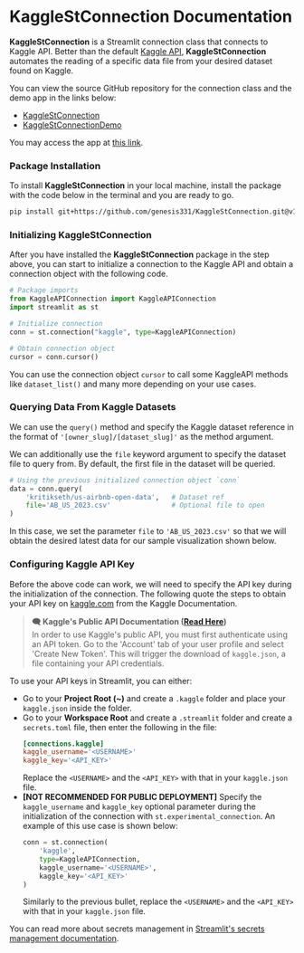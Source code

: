 # KaggleStConnection Documentation

**KaggleStConnection** is a Streamlit connection class that connects to Kaggle API. Better than the default [Kaggle API](https://www.kaggle.com/docs/api), **KaggleStConnection** automates the reading of a specific data file from your desired dataset found on Kaggle.

You can view the source GitHub repository for the connection class and the demo app in the links below:

* [KaggleStConnection](https://github.com/genesis331/KaggleStConnection)
* [KaggleStConnectionDemo](https://github.com/LimJY03/KaggleStConnectionDemo)

You may access the app at [this link](https://kagglestconnection.streamlit.app/).

### Package Installation

To install **KaggleStConnection** in your local machine, install the package with the code below in the terminal and you are ready to go.

```sh
pip install git+https://github.com/genesis331/KaggleStConnection.git@v1.3.0
```

### Initializing KaggleStConnection

After you have installed the **KaggleStConnection** package in the step above, you can start to initialize a connection to the Kaggle API and obtain a connection object with the following code.

```py
# Package imports
from KaggleAPIConnection import KaggleAPIConnection
import streamlit as st

# Initialize connection
conn = st.connection("kaggle", type=KaggleAPIConnection)

# Obtain connection object
cursor = conn.cursor()
```

You can use the connection object `cursor` to call some KaggleAPI methods like `dataset_list()` and many more depending on your use cases.

### Querying Data From Kaggle Datasets

We can use the `query()` method and specify the Kaggle dataset reference in the format of `'[owner_slug]/[dataset_slug]'` as the method argument.

We can additionally use the `file` keyword argument to specify the dataset file to query from. By default, the first file in the dataset will be queried.

```py
# Using the previous initialized connection object `conn`
data = conn.query(
    'kritikseth/us-airbnb-open-data',   # Dataset ref
    file='AB_US_2023.csv'               # Optional file to open
)
```

In this case, we set the parameter `file` to `'AB_US_2023.csv'` so that we will obtain the desired latest data for our sample visualization shown below.

### Configuring Kaggle API Key

Before the above code can work, we will need to specify the API key during the initialization of the connection. The following quote the steps to obtain your API key on [kaggle.com](https://www.kaggle.com/) from the Kaggle Documentation.

> **🗨 Kaggle's Public API Documentation ([Read Here](https://www.kaggle.com/docs/api))**
> <br>In order to use Kaggle's public API, you must first authenticate using an API token. Go to the 'Account' tab of your user profile and select 'Create New Token'. This will trigger the download of `kaggle.json`, a file containing your API credentials.

To use your API keys in Streamlit, you can either:

* Go to your **Project Root (~)** and create a `.kaggle` folder and place your `kaggle.json` inside the folder.
* Go to your **Workspace Root** and create a `.streamlit` folder and create a `secrets.toml` file, then enter the following in the file:
  ```toml
  [connections.kaggle]
  kaggle_username='<USERNAME>'
  kaggle_key='<API_KEY>'
  ```
  Replace the `<USERNAME>` and the `<API_KEY>` with that in your `kaggle.json` file.
* **[NOT RECOMMENDED FOR PUBLIC DEPLOYMENT]** Specify the `kaggle_username` and `kaggle_key` optional parameter during the initialization of the connection with `st.experimental_connection`. An example of this use case is shown below:
  ```py
  conn = st.connection(
      'kaggle', 
      type=KaggleAPIConnection,
      kaggle_username='<USERNAME>',
      kaggle_key='<API_KEY>'
  )
  ```
  Similarly to the previous bullet, replace  the `<USERNAME>` and the `<API_KEY>` with that in your `kaggle.json` file.

You can read more about secrets management in [Streamlit's secrets management documentation](https://docs.streamlit.io/streamlit-community-cloud/get-started/deploy-an-app/connect-to-data-sources/secrets-management).
